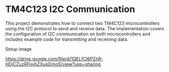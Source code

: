 
# TM4C123 I2C Communication

This project demonstrates how to connect two TM4C123 microcontrollers using the I2C protocol to send and receive data. The implementation covers the configuration of I2C communication on both microcontrollers and includes example code for transmitting and receiving data.

Setup image

https://drive.google.com/file/d/1QELfCl6PZhR-HDjCZuzRFpvhZXupDmoS/view?usp=sharing
